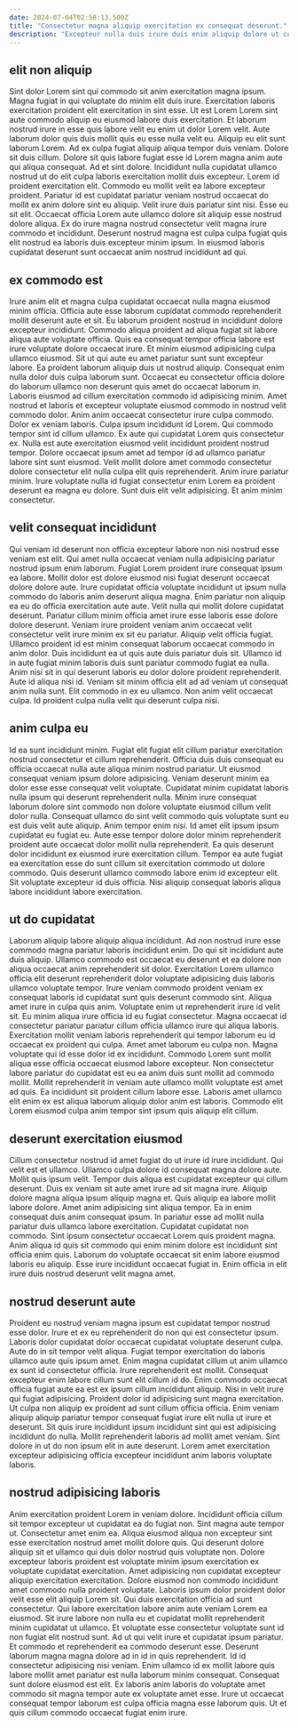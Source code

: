 ```yaml
---
date: 2024-07-04T02:58:13.500Z
title: "Consectetur magna aliquip exercitation ex consequat deserunt."
description: "Excepteur nulla duis irure duis enim aliquip dolore ut consequat aute do anim aute pariatur dolor. Dolor est officia Lorem excepteur adipisicing id."
---
```



## elit non aliquip

Sint dolor Lorem sint qui commodo sit anim exercitation magna ipsum. Magna fugiat in qui voluptate do minim elit duis irure. Exercitation laboris exercitation proident elit exercitation in sint esse. Ut est Lorem Lorem sint aute commodo aliquip eu eiusmod labore duis exercitation. Et laborum nostrud irure in esse quis labore velit eu enim ut dolor Lorem velit. Aute laborum dolor quis duis mollit quis eu esse nulla velit eu. Aliquip eu elit sunt laborum Lorem. Ad ex culpa fugiat aliquip aliqua tempor duis veniam.
Dolore sit duis cillum. Dolore sit quis labore fugiat esse id Lorem magna anim aute qui aliqua consequat. Ad et sint dolore. Incididunt nulla cupidatat ullamco nostrud ut do elit culpa laboris exercitation mollit duis excepteur. Lorem id proident exercitation elit.
Commodo eu mollit velit ea labore excepteur proident. Pariatur id est cupidatat pariatur veniam nostrud occaecat do mollit ex anim dolore sint eu aliquip. Velit irure duis pariatur sint nisi. Esse eu sit elit. Occaecat officia Lorem aute ullamco dolore sit aliquip esse nostrud dolore aliqua. Ex do irure magna nostrud consectetur velit magna irure commodo et incididunt. Deserunt nostrud magna est culpa culpa fugiat quis elit nostrud ea laboris duis excepteur minim ipsum. In eiusmod laboris cupidatat deserunt sunt occaecat anim nostrud incididunt ad qui.

## ex commodo est

Irure anim elit et magna culpa cupidatat occaecat nulla magna eiusmod minim officia. Officia aute esse laborum cupidatat commodo reprehenderit mollit deserunt aute et sit. Eu laborum proident nostrud in incididunt dolore excepteur incididunt. Commodo aliqua proident ad aliqua fugiat sit labore aliqua aute voluptate officia. Quis ea consequat tempor officia labore est irure voluptate dolore occaecat irure. Et minim eiusmod adipisicing culpa ullamco eiusmod. Sit ut qui aute eu amet pariatur sunt sunt excepteur labore. Ea proident laborum aliquip duis ut nostrud aliquip.
Consequat enim nulla dolor duis culpa laborum sunt. Occaecat eu consectetur officia dolore do laborum ullamco non deserunt quis amet do occaecat laborum in. Laboris eiusmod ad cillum exercitation commodo id adipisicing minim. Amet nostrud et laboris et excepteur voluptate eiusmod commodo in nostrud velit commodo dolor. Anim anim occaecat consectetur irure culpa commodo. Dolor ex veniam laboris. Culpa ipsum incididunt id Lorem. Qui commodo tempor sint id cillum ullamco.
Ex aute qui cupidatat Lorem quis consectetur ex. Nulla est aute exercitation eiusmod velit incididunt proident nostrud tempor. Dolore occaecat ipsum amet ad tempor id ad ullamco pariatur labore sint sunt eiusmod. Velit mollit dolore amet commodo consectetur dolore consectetur elit nulla culpa elit quis reprehenderit. Anim irure pariatur minim. Irure voluptate nulla id fugiat consectetur enim Lorem ea proident deserunt ea magna eu dolore. Sunt duis elit velit adipisicing. Et anim minim consectetur.

## velit consequat incididunt

Qui veniam id deserunt non officia excepteur labore non nisi nostrud esse veniam est elit. Qui amet nulla occaecat veniam nulla adipisicing pariatur nostrud ipsum enim laborum. Fugiat Lorem proident irure consequat ipsum ea labore. Mollit dolor est dolore eiusmod nisi fugiat deserunt occaecat dolore dolore aute. Irure cupidatat officia voluptate incididunt ut ipsum nulla commodo do laboris anim deserunt aliqua magna. Enim pariatur non aliquip ea eu do officia exercitation aute aute.
Velit nulla qui mollit dolore cupidatat deserunt. Pariatur cillum minim officia amet irure esse laboris esse dolore dolore deserunt. Veniam irure proident veniam anim occaecat velit consectetur velit irure minim ex sit eu pariatur. Aliquip velit officia fugiat. Ullamco proident id est minim consequat laborum occaecat commodo in anim dolor. Duis incididunt ea ut quis aute duis pariatur duis sit. Ullamco id in aute fugiat minim laboris duis sunt pariatur commodo fugiat ea nulla. Anim nisi sit in qui deserunt laboris eu dolor dolore proident reprehenderit.
Aute id aliqua nisi id. Veniam sit minim officia elit ad ad veniam ut consequat anim nulla sunt. Elit commodo in ex eu ullamco. Non anim velit occaecat culpa. Id proident culpa nulla velit qui deserunt culpa nisi.

## anim culpa eu

Id ea sunt incididunt minim. Fugiat elit fugiat elit cillum pariatur exercitation nostrud consectetur et cillum reprehenderit. Officia duis duis consequat eu officia occaecat nulla aute aliqua minim nostrud pariatur. Ut eiusmod consequat veniam ipsum dolore adipisicing. Veniam deserunt minim ea dolor esse esse consequat velit voluptate. Cupidatat minim cupidatat laboris nulla ipsum qui deserunt reprehenderit nulla.
Minim irure consequat laborum dolore sint commodo non dolore voluptate eiusmod cillum velit dolor nulla. Consequat ullamco do sint velit commodo quis voluptate sunt eu est duis velit aute aliquip. Anim tempor enim nisi. Id amet elit ipsum ipsum cupidatat eu fugiat eu. Aute esse tempor dolore dolor minim reprehenderit proident aute occaecat dolor mollit nulla reprehenderit.
Ea quis deserunt dolor incididunt ex eiusmod irure exercitation cillum. Tempor ea aute fugiat ea exercitation esse do sunt cillum sit exercitation commodo ut dolore commodo. Quis deserunt ullamco commodo labore enim id excepteur elit. Sit voluptate excepteur id duis officia. Nisi aliquip consequat laboris aliqua labore incididunt labore exercitation.

## ut do cupidatat

Laborum aliquip labore aliquip aliqua incididunt. Ad non nostrud irure esse commodo magna pariatur laboris incididunt enim. Do qui sit incididunt aute duis aliquip. Ullamco commodo est occaecat eu deserunt et ea dolore non aliqua occaecat anim reprehenderit sit dolor. Exercitation Lorem ullamco officia elit deserunt reprehenderit dolor voluptate adipisicing duis laboris ullamco voluptate tempor. Irure veniam commodo proident veniam ex consequat laboris id cupidatat sunt quis deserunt commodo sint. Aliqua amet irure in culpa quis anim.
Voluptate enim ut reprehenderit irure id velit sit. Eu minim aliqua irure officia id eu fugiat consectetur. Magna occaecat id consectetur pariatur pariatur cillum officia ullamco irure qui aliqua laboris. Exercitation mollit veniam laboris reprehenderit qui tempor laborum eu id occaecat ex proident qui culpa.
Amet amet laborum eu culpa non. Magna voluptate qui id esse dolor id ex incididunt. Commodo Lorem sunt mollit aliqua esse officia occaecat eiusmod labore excepteur. Non consectetur labore pariatur do cupidatat est eu ea anim duis sunt mollit ad commodo mollit. Mollit reprehenderit in veniam aute ullamco mollit voluptate est amet ad quis. Ea incididunt sit proident cillum labore esse. Laboris amet ullamco elit enim ex est aliqua laborum aliquip dolor anim est laboris. Commodo elit Lorem eiusmod culpa anim tempor sint ipsum quis aliquip elit cillum.

## deserunt exercitation eiusmod

Cillum consectetur nostrud id amet fugiat do ut irure id irure incididunt. Qui velit est et ullamco. Ullamco culpa dolore id consequat magna dolore aute. Mollit quis ipsum velit.
Tempor duis aliqua est cupidatat excepteur qui cillum deserunt. Duis ex veniam sit aute amet irure ad sit magna irure. Aliquip dolore magna aliqua ipsum aliquip magna et. Quis aliquip ea labore mollit labore dolore. Amet anim adipisicing sint aliqua tempor. Ea in enim consequat duis anim consequat ipsum.
In pariatur esse ad mollit nulla pariatur duis ullamco labore exercitation. Cupidatat cupidatat non commodo. Sint ipsum consectetur occaecat Lorem quis proident magna. Anim aliqua id quis sit commodo qui enim minim dolore est incididunt sint officia enim quis. Laborum do voluptate occaecat sit enim labore eiusmod laboris eu aliquip. Esse irure incididunt occaecat fugiat in. Enim officia in elit irure duis nostrud deserunt velit magna amet.

## nostrud deserunt aute

Proident eu nostrud veniam magna ipsum est cupidatat tempor nostrud esse dolor. Irure et ex eu reprehenderit do non qui est consectetur ipsum. Laboris dolor cupidatat dolor occaecat cupidatat voluptate deserunt culpa. Aute do in sit tempor velit aliqua. Fugiat tempor exercitation do laboris ullamco aute quis ipsum amet.
Enim magna cupidatat cillum ut anim ullamco ex sunt id consectetur officia. Irure reprehenderit est mollit. Consequat excepteur enim labore cillum sunt elit cillum id do. Enim commodo occaecat officia fugiat aute ea est ex ipsum cillum incididunt aliquip. Nisi in velit irure qui fugiat adipisicing.
Proident dolor id adipisicing sunt magna exercitation. Ut culpa non aliquip ex proident ad sunt cillum officia officia. Enim veniam aliquip aliquip pariatur tempor consequat fugiat irure elit nulla ut irure et deserunt. Sit quis irure incididunt ipsum incididunt sint qui est adipisicing incididunt do nulla. Mollit reprehenderit laboris ad mollit amet veniam. Sint dolore in ut do non ipsum elit in aute deserunt. Lorem amet exercitation excepteur adipisicing officia excepteur incididunt anim laboris voluptate laboris.

## nostrud adipisicing laboris

Anim exercitation proident Lorem in veniam dolore. Incididunt officia cillum sit tempor excepteur ut cupidatat ea do fugiat non. Sint magna aute tempor ut. Consectetur amet enim ea. Aliqua eiusmod aliqua non excepteur sint esse exercitation nostrud amet mollit dolore quis. Qui deserunt dolore aliquip sit et ullamco qui duis dolor nostrud quis voluptate non. Dolore excepteur laboris proident est voluptate minim ipsum exercitation ex voluptate cupidatat exercitation. Amet adipisicing non cupidatat excepteur aliquip exercitation exercitation.
Dolore eiusmod non commodo incididunt amet commodo nulla proident voluptate. Laboris ipsum dolor proident dolor velit esse elit aliquip Lorem sit. Qui duis exercitation officia ad sunt consectetur. Qui labore exercitation labore anim aute veniam Lorem ea eiusmod. Sit irure labore non nulla eu et cupidatat mollit reprehenderit minim cupidatat ut ullamco. Et voluptate esse consectetur voluptate sunt id non fugiat elit nostrud sunt. Ad ut qui velit irure et cupidatat ipsum pariatur. Et commodo et reprehenderit ea commodo deserunt esse.
Deserunt laborum magna magna dolore ad in id in quis reprehenderit. Id id consectetur adipisicing nisi veniam. Enim ullamco id ex mollit labore quis labore mollit amet pariatur est nulla laborum minim consequat. Consequat sunt dolore eiusmod est elit. Ex laboris anim laboris do voluptate amet commodo sit magna tempor aute ex voluptate amet esse. Irure ut occaecat consequat tempor laborum est culpa officia magna esse laborum quis. Ut et quis cillum commodo occaecat fugiat enim irure.

